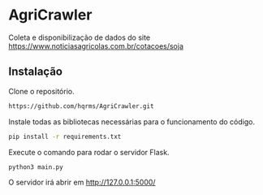 # AgriCrawler

Coleta e disponibilização de dados do site https://www.noticiasagricolas.com.br/cotacoes/soja

## Instalação

Clone o repositório.

```bash
https://github.com/hqrms/AgriCrawler.git
```

Instale todas as bibliotecas necessárias para o funcionamento do código.

```bash
pip install -r requirements.txt
```

Execute o comando para rodar o servidor Flask.

```bash
python3 main.py
```

O servidor irá abrir em http://127.0.0.1:5000/



